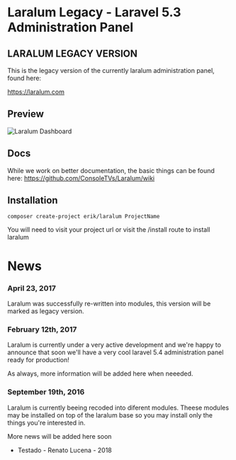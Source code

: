 # Laralum Legacy - Laravel 5.3 Administration Panel

## LARALUM LEGACY VERSION

This is the legacy version of the currently laralum administration panel, found here:

<https://laralum.com>

## Preview
![Laralum Dashboard](https://i.gyazo.com/9d0ee51030e51f2b6d67973aa335ef51.png)

## Docs

While we work on better documentation, the basic things can be found here: https://github.com/ConsoleTVs/Laralum/wiki

## Installation

```
composer create-project erik/laralum ProjectName
```
You will need to visit your project url or visit the /install route to install laralum
# News

### April 23, 2017

Laralum was successfully re-written into modules, this version will be marked as legacy version.

### February 12th, 2017

Laralum is currently under a very active development and we're happy to announce that soon we'll have a very cool laravel 5.4 administration panel ready for production!

As always, more information will be added here when neeeded.

### September 19th, 2016

Laralum is currently beeing recoded into diferent modules. Theese modules may be installed on top of the laralum base so you may install only the things you're interested in.

More news will be added here soon

- Testado - Renato Lucena  - 2018
